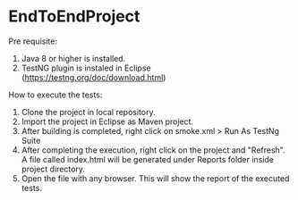 # EndToEndProject

Pre requisite:

1. Java 8 or higher is installed.
2. TestNG plugin is instaled in Eclipse (https://testng.org/doc/download.html)

How to execute the tests:

1. Clone the project in local repository. 
2. Import the project in Eclipse as Maven project. 
3. After building is completed, right click on smoke.xml > Run As TestNg Suite
4. After completing the execution, right click on the project and "Refresh". A file called index.html will be generated under Reports folder inside project directory.
5. Open the file with any browser. This will show the report of the executed tests.
